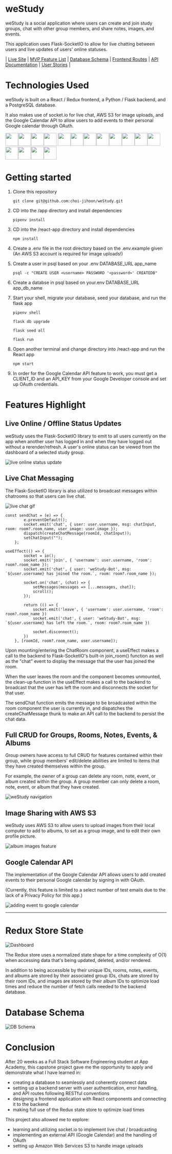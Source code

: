 # weStudy

weStudy is a social application where users can create and join study groups, chat with other group members, and share notes, images, and events.

This application uses Flask-SocketIO to allow for live chatting between users and live updates of users' online statuses.

| [Live Site](https://we-study-capstone.herokuapp.com) | [MVP Feature List](https://github.com/choi-jihoon/weStudy/wiki/Feature-List-(MVP)) | [Database Schema](https://github.com/choi-jihoon/weStudy/wiki/Database-Schema) | [Frontend Routes](https://github.com/choi-jihoon/weStudy/wiki/Frontend-Routes) | [API Documentation](https://github.com/choi-jihoon/weStudy/wiki/API-Documentation) | [User Stories](https://github.com/choi-jihoon/weStudy/wiki/User-Stories) |

# Technologies Used

weStudy is built on a React / Redux frontend, a Python / Flask backend, and a PostgreSQL database.


It also makes use of socket.io for live chat, AWS S3 for image uploads, and the Google Calendar API to allow users to add events to their personal Google calendar through OAuth.

<img src="https://cdn.jsdelivr.net/gh/devicons/devicon/icons/python/python-original.svg" height=40/><img src="https://cdn.jsdelivr.net/gh/devicons/devicon/icons/flask/flask-original.svg" height=40/><img src="https://cdn.jsdelivr.net/gh/devicons/devicon/icons/sqlalchemy/sqlalchemy-original.svg" height=40/><img src="https://cdn.jsdelivr.net/gh/devicons/devicon/icons/postgresql/postgresql-original-wordmark.svg" height=40 />
<img  src="https://cdn.jsdelivr.net/gh/devicons/devicon/icons/javascript/javascript-original.svg"  height=40/><img src="https://cdn.jsdelivr.net/gh/devicons/devicon/icons/react/react-original.svg" height=40/><img src="https://cdn.jsdelivr.net/gh/devicons/devicon/icons/redux/redux-original.svg" height=40/><img src="https://cdn.jsdelivr.net/gh/devicons/devicon/icons/nodejs/nodejs-plain-wordmark.svg" height=40/><img  src="https://cdn.jsdelivr.net/gh/devicons/devicon/icons/css3/css3-original.svg"  height=40/><img  src="https://cdn.jsdelivr.net/gh/devicons/devicon/icons/html5/html5-original.svg"  height=40/><img  src="https://cdn.jsdelivr.net/gh/devicons/devicon/icons/git/git-original.svg"  height=40/><img src="https://cdn.jsdelivr.net/gh/devicons/devicon/icons/docker/docker-original.svg" height=40/><img  src="https://cdn.jsdelivr.net/gh/devicons/devicon/icons/vscode/vscode-original.svg"  height=40/><img src="https://cdn.jsdelivr.net/gh/devicons/devicon/icons/amazonwebservices/amazonwebservices-original-wordmark.svg" height=40 /><img src="https://cdn.jsdelivr.net/gh/devicons/devicon/icons/socketio/socketio-original-wordmark.svg" height=40 /><img src="https://cdn.jsdelivr.net/gh/devicons/devicon/icons/google/google-original.svg" height=40 />




# Getting started

1. Clone this repository

   ```git clone git@github.com:choi-jihoon/weStudy.git```

2. CD into the /app directory and install dependencies

    ```pipenv install```

3. CD into the /react-app directory and install dependencies

    ```npm install```

4.  Create a .env file in the root directory based on the .env.example given (An AWS S3 account is required for image uploads!)

5.  Create a user in psql based on your .env DATABASE_URL app_name

    ```psql -c "CREATE USER <username> PASSWORD '<password>' CREATEDB"```

6.  Create a databse in psql based on your.env DATABASE_URL app_db_name

7. Start your shell, migrate your database, seed your database, and run the flask app

   ```pipenv shell```

   ```flask db upgrade```

    ```flask seed all```

    ```flask run```

8. Open another terminal and change directory into /react-app and run the React app

	```npm start```

9. In order for the Google Calendar API feature to work, you must get a CLIENT_ID and an API_KEY from your Google Developer console and set up OAuth credentials.


# Features Highlight
## Live Online / Offline Status Updates

weStudy uses the Flask-SocketIO library to emit to all users currently on the app when another user has logged in and when they have logged out without a rerender/refresh. A user's online status can be viewed from the dashboard of a selected study group.

<img src='https://media.giphy.com/media/O5tycMWBrb9BYBFqn0/giphy.gif' alt='live online status update'>
<!-- <img src='https://media.giphy.com/media/IUGNKJfFWRYhv0OYIO/giphy.gif' alt='live offline status update'> -->


## Live Chat Messaging

The Flask-SocketIO library is also utilized to broadcast messages within chatrooms so that users can live chat.

<img src='https://media.giphy.com/media/mg6P68NF9dDlRn4qm3/giphy.gif' alt='live chat gif'>


```
const sendChat = (e) => {
        e.preventDefault();
        socket.emit('chat', { user: user.username, msg: chatInput, room: room?.room_name, user_image: user.image });
        dispatch(createChatMessage(roomId, chatInput));
        setChatInput("");
    };

useEffect(() => {
        socket = io();
        socket.emit('join', { 'username': user.username, 'room': room?.room_name });
        socket.emit('chat', { user: 'weStudy-Bot', msg: `${user.username} has joined the room.`, room: room?.room_name });

        socket.on('chat', (chat) => {
            setMessages(messages => [...messages, chat]);
            scroll();
        });

        return (() => {
            socket.emit('leave', { 'username': user.username, 'room': room?.room_name })
            socket.emit('chat', { user: 'weStudy-Bot', msg: `${user.username} has left the room.`, room: room?.room_name })

            socket.disconnect();
        })
    }, [roomId, room?.room_name, user.username]);
```

Upon mounting/entering the ChatRoom component, a useEffect makes a call to the backend to Flask-SocketIO's built-in join_room() function as well as the "chat" event to display the message that the user has joined the room.

When the user leaves the room and the component becomes unmounted, the clean-up function in the useEffect makes a call to the backend to broadcast that the user has left the room and disconnects the socket for that user.

The sendChat function emits the message to be broadcasted within the room component the user is currently in, and dispatches the createChatMessage thunk to make an API call to the backend to persist the chat data.


## Full CRUD for Groups, Rooms, Notes, Events, & Albums

Group owners have access to full CRUD for features contained within their group, while group members' edit/delete abilities are limited to items that they have created themselves within the group.

For example, the owner of a group can delete any room, note, event, or album created within the group. A group member can only delete a room, note, event, or album that they have created.

<img src='https://media.giphy.com/media/Cs9XKj9syzecfY2IOM/giphy.gif' alt='weStudy navigation'>


## Image Sharing with AWS S3

weStudy uses AWS S3 to allow users to upload images from their local computer to add to albums, to set as a group image, and to edit their own profile picture.

<img src='https://media.giphy.com/media/0tZ1QFSVe6aHvGCBFj/giphy.gif' alt='album images feature'>


## Google Calendar API

The implementation of the Google Calendar API allows users to add created events to their personal Google calendar by signing in with OAuth.

(Currently, this feature is limited to a select number of test emails due to the lack of a Privacy Policy for this app.)

<img src='https://media.giphy.com/media/UKKReS5rRPzlx5PeYw/giphy.gif' alt='adding event to google calendar'>


----------------------------------------

# Redux Store State
![Dashboard](./images/redux.JPG)

The Redux store uses a normalized state shape for a time complexity of O(1) when accessing data that's being updated, deleted, and/or rendered.

In addition to being accessible by their unique IDs, rooms, notes, events, and albums are stored by their associated group IDs, chats are stored by their room IDs, and images are stored by their album IDs to optimize load times and reduce the number of fetch calls needed to the backend database.


# Database Schema
![DB Schema](./images/dbschema.JPG)


# Conclusion

After 20 weeks as a Full Stack Software Engineering student at App Academy, this capstone project gave me the opportunity to apply and demonstrate what I have learned in:
- creating a database to seamlessly and coherently connect data
- setting up a backend server with user authentication, error handling, and API routes following RESTful conventions
- designing a frontend application with React components and connecting it to the backend
- making full use of the Redux state store to optimize load times

This project also allowed me to explore:
- learning and utilizing socket.io to implement live chat / broadcasting
- implementing an external API (Google Calendar) and the handling of OAuth
- setting up Amazon Web Services S3 to handle image uploads
